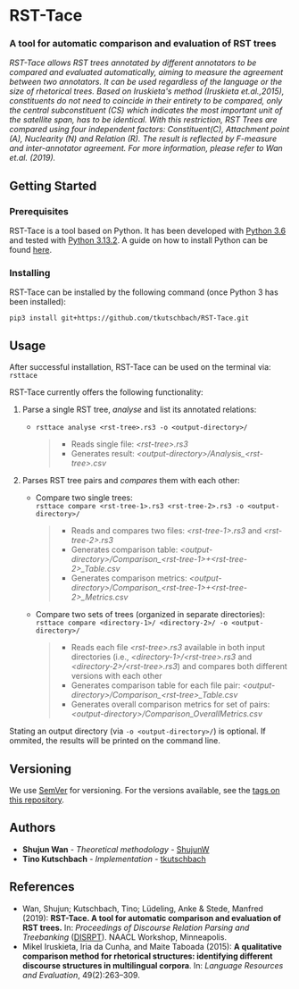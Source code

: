# RST-Tace
### A tool for automatic comparison and evaluation of RST trees

*RST-Tace allows RST trees annotated by different annotators to be compared and evaluated automatically, aiming to measure the agreement between two annotators. It can be used regardless of the language or the size of rhetorical trees. Based on Iruskieta's method (Iruskieta et.al.,2015), constituents do not need to coincide in their entirety to be compared, only the central subconstituent (CS) which indicates the most important unit of the satellite span, has to be identical. With this restriction, RST Trees are compared using four independent factors: Constituent(C), Attachment point (A), Nuclearity (N) and Relation (R).
The result is reflected by F-measure and inter-annotator agreement. 
For more information, please refer to Wan et.al. (2019).*

## Getting Started

### Prerequisites
RST-Tace is a tool based on Python. It has been developed with [Python 3.6](https://www.python.org/downloads/release/python-360/) and tested with [Python 3.13.2](https://www.python.org/downloads/release/python-3132/). A guide on how to install Python can be found [here](https://realpython.com/installing-python/).

### Installing
RST-Tace can be installed by the following command (once Python 3 has been installed):

```pip3 install git+https://github.com/tkutschbach/RST-Tace.git```

## Usage
After successful installation, RST-Tace can be used on the terminal via: `rsttace`

RST-Tace currently offers the following functionality:

1. Parse a single RST tree, *analyse* and list its annotated relations:
   * ```rsttace analyse <rst-tree>.rs3 -o <output-directory>/```
     > * Reads single file: *\<rst-tree\>.rs3*
     > * Generates result: *\<output-directory\>/Analysis_\<rst-tree>.csv*

2. Parses RST tree pairs and *compares* them with each other:
   * Compare two single trees:\
     ```rsttace compare <rst-tree-1>.rs3 <rst-tree-2>.rs3 -o <output-directory>/```
     > * Reads and compares two files: *\<rst-tree-1\>.rs3* and *\<rst-tree-2\>.rs3*
     > * Generates comparison table: *\<output-directory\>/Comparison_\<rst-tree-1>+\<rst-tree-2\>_Table.csv*
     > * Generates comparison metrics: *\<output-directory\>/Comparison_\<rst-tree-1>+\<rst-tree-2\>_Metrics.csv*
   * Compare two sets of trees (organized in separate directories):\
     ```rsttace compare <directory-1>/ <directory-2>/ -o <output-directory>/```
     > * Reads each file *\<rst-tree\>.rs3* available in both input directories (i.e., *\<directory-1\>/\<rst-tree\>.rs3* and *\<directory-2\>/\<rst-tree\>.rs3*) and compares both different versions with each other
     > * Generates comparison table for each file pair: *\<output-directory\>/Comparison_\<rst-tree\>_Table.csv*
     > * Generates overall comparison metrics for set of pairs: *\<output-directory\>/Comparison_OverallMetrics.csv*

Stating an output directory (via `-o <output-directory>/`) is optional. If ommited, the results will be printed on the command line.

## Versioning
We use [SemVer](http://semver.org/) for versioning. For the versions available, see the [tags on this repository](https://github.com/tkutschbach/RST-Tace/tags).

## Authors
* **Shujun Wan** - *Theoretical methodology* - [ShujunW](https://github.com/ShujunW)
* **Tino Kutschbach** - *Implementation* - [tkutschbach](https://github.com/tkutschbach)

## References
* Wan, Shujun; Kutschbach, Tino; Lüdeling, Anke & Stede, Manfred (2019): **RST-Tace. A tool for automatic comparison and evaluation of RST trees.** In: *Proceedings of Discourse Relation Parsing and Treebanking* ([DISRPT](https://sites.google.com/view/disrpt2019/)). NAACL Workshop, Minneapolis.
* Mikel Iruskieta, Iria da Cunha, and Maite Taboada (2015): **A qualitative comparison method for rhetorical structures: identifying different discourse structures in multilingual corpora**. In: *Language Resources and Evaluation*, 49(2):263–309.
